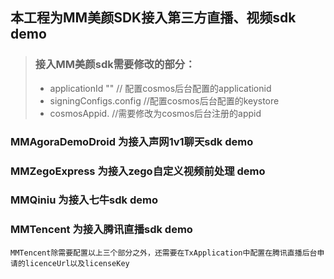 ## 本工程为MM美颜SDK接入第三方直播、视频sdk demo
> ### 接入MM美颜sdk需要修改的部分：
> - applicationId ""      // 配置cosmos后台配置的applicationid
> - signingConfigs.config //配置cosmos后台配置的keystore
> - cosmosAppid.          //需要修改为cosmos后台注册的appid


### MMAgoraDemoDroid 为接入声网1v1聊天sdk demo
### MMZegoExpress 为接入zego自定义视频前处理 demo
### MMQiniu 为接入七牛sdk demo
### MMTencent 为接入腾讯直播sdk demo
```
MMTencent除需要配置以上三个部分之外，还需要在TxApplication中配置在腾讯直播后台申请的licenceUrl以及licenseKey
```

